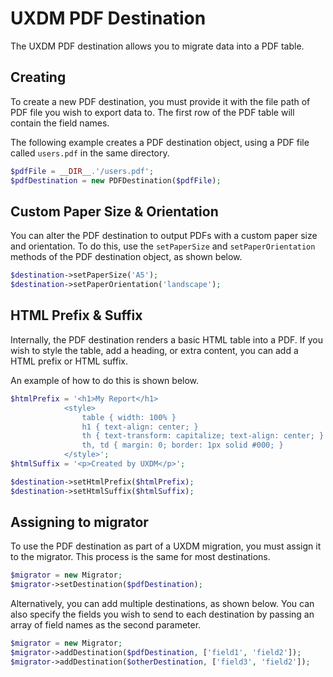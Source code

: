 # UXDM PDF Destination

The UXDM PDF destination allows you to migrate data into a PDF table.

## Creating

To create a new PDF destination, you must provide it with the file path 
of PDF file you wish to export data to. The first row of the PDF table 
will contain the field names.

The following example creates a PDF destination object, using a PDF 
file called `users.pdf` in the same directory.

```php
$pdfFile = __DIR__.'/users.pdf';
$pdfDestination = new PDFDestination($pdfFile);
```

## Custom Paper Size & Orientation

You can alter the PDF destination to output PDFs with a custom paper 
size and orientation. To do this, use the `setPaperSize` and 
`setPaperOrientation` methods of the PDF destination object, as shown 
below. 

```php
$destination->setPaperSize('A5');
$destination->setPaperOrientation('landscape');
```

## HTML Prefix & Suffix

Internally, the PDF destination renders a basic HTML table into a PDF. 
If you wish to style the table, add a heading, or extra content, you can
add a HTML prefix or HTML suffix.

An example of how to do this is shown below.

```php
$htmlPrefix = '<h1>My Report</h1>
            <style>
                table { width: 100% }
                h1 { text-align: center; }
                th { text-transform: capitalize; text-align: center; } 
                th, td { margin: 0; border: 1px solid #000; }
            </style>';
$htmlSuffix = '<p>Created by UXDM</p>';

$destination->setHtmlPrefix($htmlPrefix);
$destination->setHtmlSuffix($htmlSuffix);
```

## Assigning to migrator

To use the PDF destination as part of a UXDM migration, you must assign 
it to the migrator. This process is the same for most destinations.

```php
$migrator = new Migrator;
$migrator->setDestination($pdfDestination);
```

Alternatively, you can add multiple destinations, as shown below. You 
can also specify the fields you wish to send to each destination by 
passing an array of field names as the second parameter.

```php
$migrator = new Migrator;
$migrator->addDestination($pdfDestination, ['field1', 'field2']);
$migrator->addDestination($otherDestination, ['field3', 'field2']);
```
